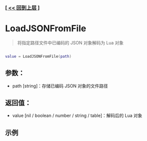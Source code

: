### [[ << 回到上层 ]](README.md)

# LoadJSONFromFile

> 将指定路径文件中已编码的 JSON 对象解码为 Lua 对象

```lua

value = LoadJSONFromFile(path)

```

## 参数：

+ path [string]：存储已编码 JSON 对象的文件路径

## 返回值：

+ value [nil / boolean / number / string / table]：解码后的 Lua 对象

## 示例

```lua

```